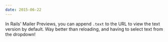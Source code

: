 ```yaml
---
date: 2015-06-22
---
```


In Rails' Mailer Previews, you can append `.text` to the URL to view the text version by default. Way better than reloading, and having to select text from the dropdown!
